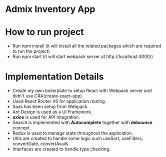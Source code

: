 # Admix Inventory App


# How to run project

- Run npm install (it will install all the related packages which are required to run the project)
- Run npm start (it will start webpack server at http://localhost:3000/)

# Implementation Details

- Create my own boilerplate to setup React with Webpack server and didn't use CRA(create-react-app).
- Used React Router V6 for application routing.
- Saas has been setup from Webpack.
- Ant Design is used as a UI Framework.
- **axios** is used for API Integration.
- Search is implemented with **Autocomplete** together with **debounce** concept.
- Redux is used to manage state throughout the application.
- Utils are created to handle some logic such useSort, useFilters, convertDate, convertAvails.
- Interfaces are created to handle type checking.
